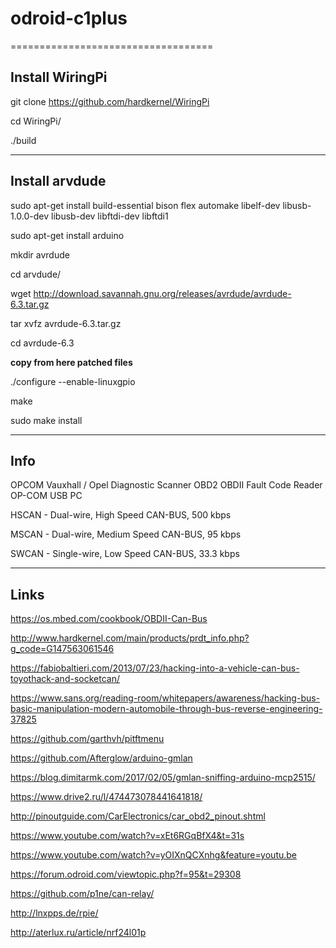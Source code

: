 # odroid-c1plus
===================================

Install WiringPi
------------------
git clone https://github.com/hardkernel/WiringPi

cd WiringPi/

./build

***
Install arvdude
---------------------

sudo apt-get install build-essential bison flex automake libelf-dev libusb-1.0.0-dev libusb-dev libftdi-dev libftdi1

sudo apt-get install arduino

mkdir avrdude

cd arvdude/

wget http://download.savannah.gnu.org/releases/avrdude/avrdude-6.3.tar.gz

tar xvfz avrdude-6.3.tar.gz 

cd avrdude-6.3

**copy from here patched files**

./configure --enable-linuxgpio

make

sudo make install


***
Info
---------------------

OPCOM Vauxhall / Opel Diagnostic Scanner OBD2 OBDII Fault Code Reader OP-COM USB PC

HSCAN - Dual-wire, High Speed CAN-BUS, 500 kbps

MSCAN - Dual-wire, Medium Speed CAN-BUS, 95 kbps

SWCAN - Single-wire, Low Speed CAN-BUS, 33.3 kbps

***
Links
---------------------------------------
https://os.mbed.com/cookbook/OBDII-Can-Bus

http://www.hardkernel.com/main/products/prdt_info.php?g_code=G147563061546

https://fabiobaltieri.com/2013/07/23/hacking-into-a-vehicle-can-bus-toyothack-and-socketcan/

https://www.sans.org/reading-room/whitepapers/awareness/hacking-bus-basic-manipulation-modern-automobile-through-bus-reverse-engineering-37825

https://github.com/garthvh/pitftmenu

https://github.com/Afterglow/arduino-gmlan

https://blog.dimitarmk.com/2017/02/05/gmlan-sniffing-arduino-mcp2515/

https://www.drive2.ru/l/474473078441641818/

http://pinoutguide.com/CarElectronics/car_obd2_pinout.shtml

https://www.youtube.com/watch?v=xEt6RGqBfX4&t=31s

https://www.youtube.com/watch?v=yOIXnQCXnhg&feature=youtu.be

https://forum.odroid.com/viewtopic.php?f=95&t=29308

https://github.com/p1ne/can-relay/

http://lnxpps.de/rpie/

http://aterlux.ru/article/nrf24l01p



